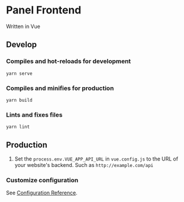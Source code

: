 # Panel Frontend
Written in Vue
## Develop
### Compiles and hot-reloads for development
```
yarn serve
```

### Compiles and minifies for production
```
yarn build
```

### Lints and fixes files
```
yarn lint
```

## Production
1. Set the `process.env.VUE_APP_API_URL` in `vue.config.js` to the URL of your website's backend. Such as `http://example.com/api`

### Customize configuration
See [Configuration Reference](https://cli.vuejs.org/config/).
